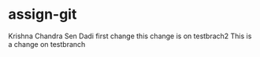 # assign-git
Krishna Chandra Sen Dadi
first change
this change is on testbrach2
This is a change on testbranch
